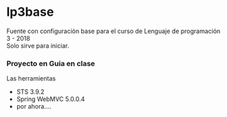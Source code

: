 # lp3base
Fuente con configuración base para el curso de Lenguaje de programación 3 - 2018 <br />
Solo sirve para iniciar.
<h3>Proyecto en Guia en clase</h3>
<p>Las herramientas</p>
<ul>
<li>STS 3.9.2</li>
<li>Spring WebMVC 5.0.0.4</li>
<li>por ahora....</li>
</ul>

